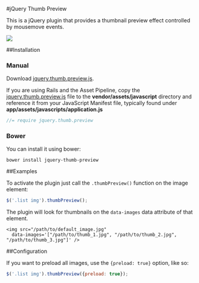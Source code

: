 #jQuery Thumb Preview

This is a jQuery plugin that provides a thumbnail preview effect controlled by mousemove events.

![](https://raw.githubusercontent.com/caike/jQuery-Thumb-Preview/master/docs/preview.gif)

##Installation

### Manual

Download [jquery.thumb.preview.js](https://raw.github.com/caike/jQuery-Thumb-Preview/master/jquery.thumb.preview.js).

If you are using Rails and the Asset Pipeline, copy the [jquery.thumb.preview.js](https://raw.github.com/caike/jQuery-Thumb-Preview/master/jquery.thumb.preview.js) file to the **vendor/assets/javascript** directory and reference it from your JavaScript Manifest file, typically found under **app/assets/javascripts/application.js**

```javascript
//= require jquery.thumb.preview
```

### Bower

You can install it using bower:

`bower install jquery-thumb-preview`


##Examples

To activate the plugin just call the `.thumbPreview()` function on the image element:

```javascript
$('.list img').thumbPreview();
```

The plugin will look for thumbnails on the `data-images` data attribute of that element.

```
<img src="/path/to/default_image.jpg"
  data-images='["/path/to/thumb_1.jpg", "/path/to/thumb_2.jpg", "/path/to/thumb_3.jpg"]' />
```

##Configuration

If you want to preload all images, use the `{preload: true}` option, like so:

```javascript
$('.list img').thumbPreview({preload: true});
```

